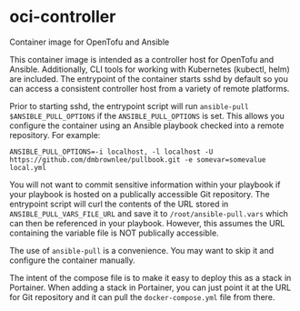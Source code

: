 # oci-controller
Container image for OpenTofu and Ansible

This container image is intended as a controller host for OpenTofu and Ansible.  Additionally, CLI tools for working with Kubernetes (kubectl, helm) are included.  The entrypoint of the container starts sshd by default so you can access a consistent controller host from a variety of remote platforms.

Prior to starting sshd, the entrypoint script will run `ansible-pull $ANSIBLE_PULL_OPTIONS` if the `ANSIBLE_PULL_OPTIONS` is set.  This allows you configure the container using an Ansible playbook checked into a remote repository.  For example:

```shell
ANSIBLE_PULL_OPTIONS=-i localhost, -l localhost -U https://github.com/dmbrownlee/pullbook.git -e somevar=somevalue local.yml
```

You will not want to commit sensitive information within your playbook if your playbook is hosted on a publically accessible Git repository.  The entrypoint script will curl the contents of the URL stored in `ANSIBLE_PULL_VARS_FILE_URL` and save it to `/root/ansible-pull.vars` which can then be referenced in your playbook.  However, this assumes the URL containing the variable file is NOT publically accessible.

The use of `ansible-pull` is a convenience.  You may want to skip it and configure the container manually.

The intent of the compose file is to make it easy to deploy this as a stack in Portainer.  When adding a stack in Portainer, you can just point it at the URL for Git repository and it can pull the `docker-compose.yml` file from there.

